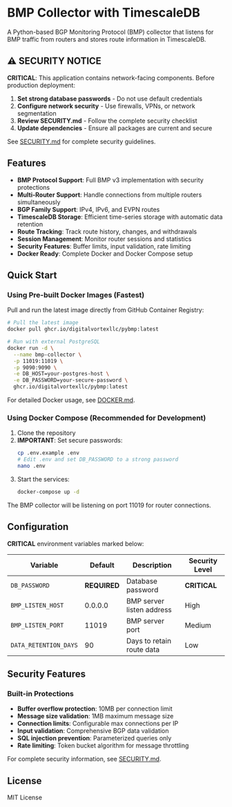 # BMP Collector with TimescaleDB

A Python-based BGP Monitoring Protocol (BMP) collector that listens for BMP traffic from routers and stores route information in TimescaleDB.

## ⚠️ SECURITY NOTICE

**CRITICAL**: This application contains network-facing components. Before production deployment:

1. **Set strong database passwords** - Do not use default credentials
2. **Configure network security** - Use firewalls, VPNs, or network segmentation
3. **Review SECURITY.md** - Follow the complete security checklist
4. **Update dependencies** - Ensure all packages are current and secure

See [SECURITY.md](SECURITY.md) for complete security guidelines.

## Features

- **BMP Protocol Support**: Full BMP v3 implementation with security protections
- **Multi-Router Support**: Handle connections from multiple routers simultaneously
- **BGP Family Support**: IPv4, IPv6, and EVPN routes
- **TimescaleDB Storage**: Efficient time-series storage with automatic data retention
- **Route Tracking**: Track route history, changes, and withdrawals
- **Session Management**: Monitor router sessions and statistics
- **Security Features**: Buffer limits, input validation, rate limiting
- **Docker Ready**: Complete Docker and Docker Compose setup

## Quick Start

### Using Pre-built Docker Images (Fastest)

Pull and run the latest image directly from GitHub Container Registry:

```bash
# Pull the latest image
docker pull ghcr.io/digitalvortexllc/pybmp:latest

# Run with external PostgreSQL
docker run -d \
  --name bmp-collector \
  -p 11019:11019 \
  -p 9090:9090 \
  -e DB_HOST=your-postgres-host \
  -e DB_PASSWORD=your-secure-password \
  ghcr.io/digitalvortexllc/pybmp:latest
```

For detailed Docker usage, see [DOCKER.md](DOCKER.md).

### Using Docker Compose (Recommended for Development)

1. Clone the repository
2. **IMPORTANT**: Set secure passwords:
   ```bash
   cp .env.example .env
   # Edit .env and set DB_PASSWORD to a strong password
   nano .env
   ```
3. Start the services:
   ```bash
   docker-compose up -d
   ```

The BMP collector will be listening on port 11019 for router connections.

## Configuration

**CRITICAL** environment variables marked below:

| Variable | Default | Description | Security Level |
|----------|---------|-------------|----------------|
| `DB_PASSWORD` | **REQUIRED** | Database password | **CRITICAL** |
| `BMP_LISTEN_HOST` | 0.0.0.0 | BMP server listen address | High |
| `BMP_LISTEN_PORT` | 11019 | BMP server port | Medium |
| `DATA_RETENTION_DAYS` | 90 | Days to retain route data | Low |

## Security Features

### Built-in Protections
- **Buffer overflow protection**: 10MB per connection limit
- **Message size validation**: 1MB maximum message size
- **Connection limits**: Configurable max connections per IP
- **Input validation**: Comprehensive BGP data validation
- **SQL injection prevention**: Parameterized queries only
- **Rate limiting**: Token bucket algorithm for message throttling

For complete security information, see [SECURITY.md](SECURITY.md).

## License

MIT License
